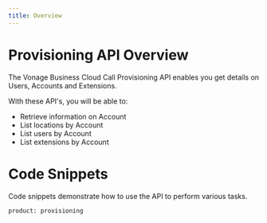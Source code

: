 ```yaml
---
title: Overview
---
```

# Provisioning API Overview
The Vonage Business Cloud Call Provisioning API enables you get details on Users, Accounts and Extensions.

With these API's, you will be able to:
* Retrieve information on Account
* List locations by Account
* List users by Account
* List extensions by Account

# Code Snippets

Code snippets demonstrate how to use the API to perform various tasks.

```code_snippet_list
product: provisioning
```
